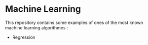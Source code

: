 # Machine Learning

This repository contains some examples of ones of the most known machine learning algorithmes :

* Regression
